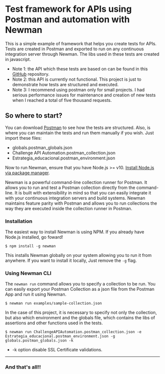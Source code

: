 # Test framework for APIs using Postman and automation with Newman
This is a simple example of framework that helps you create tests for APIs. Tests are created in Postman and exported to run on any continuous integration server through Newman. The libs used in these tests are created in javascript.

- Note 1: the API which these tests are based on can be found in this [GitHub](https://github.com/estrategiahq/desafio-qa-engineer) repository.
- Note 2: this API is currently not functional. This project is just to demonstrate how tests are structured and executed.
- Note 3: I recommend using postman only for small projects. I had serious performance issues for maintenance and creation of new tests when I reached a total of five thousand requests.

## So where to start?

You can download [Postman](https://www.postman.com/downloads/) to see how the tests are structured. Also, is where you can maintain the tests and run them manually if you wish.
Just import these files:
 - globals.postman_globals.json
 - Challenge API Automation.postman_collection.json
 - Estrategia_educacional.postman_environment.json

Now to run Newman, ensure that you have Node.js >= v10. [Install Node.js via package manager](https://nodejs.org/en/download/package-manager/).

Newman is a powerful command-line collection runner for Postman. It allows you to run and test a Postman collection directly from the command-line. It is built with extensibility in mind so that you can easily integrate it with your continuous integration servers and build systems.
Newman maintains feature parity with Postman and allows you to run collections the way they are executed inside the collection runner in Postman.

### Installation
The easiest way to install Newman is using NPM. If you already have Node.js installed, go foward!

```console
$ npm install -g newman
```
This installs Newman globally on your system allowing you to run it from anywhere. If you want to install it locally, Just remove the `-g` flag.

### Using Newman CLI
The `newman run` command allows you to specify a collection to be run. You can easily export your Postman
Collection as a json file from the Postman App and run it using Newman.

```console
$ newman run examples/sample-collection.json
```
In the case of this project, it is necessary to specify not only the collection, but also which environment and the globals file, which contains the libs of assertions and other functions used in the tests.

```console
$ newman run ChallengeAPIAutomation.postman_collection.json -e Estrategia_educacional.postman_environment.json -g globals.postman_globals.json -k
```
* -k option disable SSL Certificate validations.
* * * 

### And that's all!!
